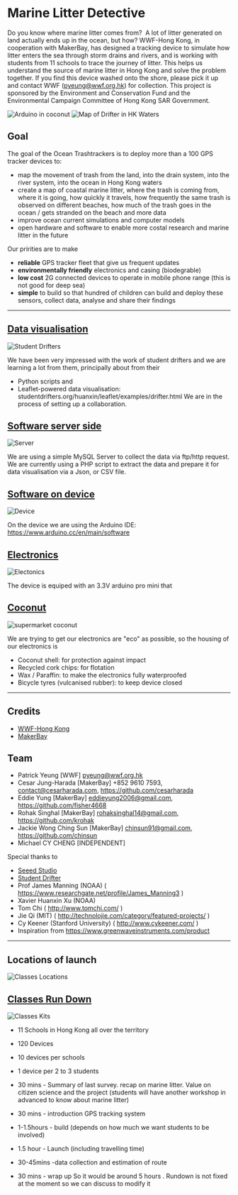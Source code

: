 # Marine Litter Detective

Do you know where marine litter comes from?  A lot of litter generated on land actually ends up in the ocean, but how? WWF-Hong Kong, in cooperation with MakerBay, has designed a tracking device to simulate how litter enters the sea through storm drains and rivers, and is working with students from 11 schools to trace the journey of litter. This helps us understand the source of marine litter in Hong Kong and solve the problem together. If you find this device washed onto the shore, please pick it up and contact WWF (pyeung@wwf.org.hk) for collection. This project is sponsored by the Environment and Conservation Fund and the Environmental Campaign Committee of Hong Kong SAR Government.


![Arduino in coconut](https://c1.staticflickr.com/3/2940/32739309070_780d739c2a_z.jpg)
![Map of Drifter in HK Waters](https://c2.staticflickr.com/4/3695/32739310090_6fef4b8bc1_z.jpg)

## Goal
The goal of the Ocean Trashtrackers is to deploy more than a 100 GPS tracker devices to: 
- map the movement of trash from the land, into the drain system, into the river system, into the ocean in Hong Kong waters
- create a map of coastal marine litter, where the trash is coming from, where it is going, how quickly it travels, how frequently the same trash is observed on different beaches, how much of the trash goes in the ocean / gets stranded on the beach and more data 
- improve ocean current simulations and computer models
- open hardware and software to enable more costal research and marine litter in the future

Our pririties are to make
- <b>reliable</b> GPS tracker fleet that give us frequent updates
- <b>environmentally friendly</b> electronics and casing (biodegrable)
- <b>low cost</b> 2G connected devices to operate in mobile phone range (this is not good for deep sea)
- <b>simple</b> to build so that hundred of children can build and deploy these sensors, collect data, analyse and share their findings

<hr>

## [Data visualisation](https://github.com/MakerBay/Trashtracker/tree/master/Dataviz)
![Student Drifters](https://c1.staticflickr.com/3/2937/33684581620_3e84727a2c_z.jpg)

We have been very impressed with the work of student drifters and we are learning a lot from them, principally about from their 
- Python scripts and
- Leaflet-powered data visualisation: studentdrifters.org/huanxin/leaflet/examples/drifter.html
We are  in the process of setting up a collaboration.

## [Software server side](https://github.com/MakerBay/Trashtracker/tree/master/Server)
![Server](https://c1.staticflickr.com/3/2922/33257374233_097e389557_z.jpg)

We are using a simple MySQL Server to collect the data via ftp/http request.
We are currently using a PHP script to extract the data and prepare it for data visualisation via a Json, or CSV file. 

## [Software on device](https://github.com/MakerBay/Trashtracker/tree/master/Tracker)
![Device](https://c1.staticflickr.com/3/2909/33257361673_d1350ff440_z.jpg)

On the device we are using the Arduino IDE: https://www.arduino.cc/en/main/software

## [Electronics](https://github.com/MakerBay/Trashtracker/tree/master/Electronics)
![Electonics](https://c1.staticflickr.com/3/2911/33684464920_3e7cd0a56f_z.jpg)

The device is equiped with an 3.3V arduino pro mini that

## [Coconut](https://github.com/MakerBay/Trashtracker/tree/master/Coconut)
![supermarket coconut](https://c1.staticflickr.com/1/743/32590198664_fbb815bce5_z.jpg)

We are trying to get our electronics are "eco" as possible, so the housing of our electronics is
- Coconut shell: for protection against impact
- Recycled cork chips: for flotation
- Wax / Paraffin: to make the electronics fully waterproofed
- Bicycle tyres (vulcanised rubber): to keep device closed

<hr>

## Credits
- [WWF-Hong Kong](https://wwf.org.hk)
- [MakerBay](https://www.makerbay.org)

## Team
- Patrick Yeung [WWF] pyeung@wwf.org.hk
- Cesar Jung-Harada [MakerBay] +852 9610 7593, contact@cesarharada.com, https://github.com/cesarharada
- Eddie Yung [MakerBay] eddieyung2006@gmail.com, https://github.com/fisher4668
- Rohak Singhal [MakerBay] rohaksinghal14@gmail.com, https://github.com/krohak
- Jackie Wong Ching Sun [MakerBay] chinsun91@gmail.com, https://github.com/chinsun
- Michael CY CHENG [INDEPENDENT]

Special thanks to 
- [Seeed Studio]( https://www.seeedstudio.com )
- [Student Drifter]( http://www.studentdrifters.org )
- Prof James Manning (NOAA) ( https://www.researchgate.net/profile/James_Manning3 )
- Xavier Huanxin Xu (NOAA) 
- Tom Chi ( http://www.tomchi.com/ )
- Jie Qi (MIT) ( http://technolojie.com/category/featured-projects/ )
- Cy Keener (Stanford University) ( http://www.cykeener.com/ )
- Inspiration from https://www.greenwaveinstruments.com/product

<hr>

## Locations of launch
![Classes Locations](https://c2.staticflickr.com/4/3945/34068780145_6b6453739d_z.jpg)


## [Classes Run Down](https://github.com/MakerBay/Trashtracker/tree/master/Classes)
![Classes Kits](https://c2.staticflickr.com/4/3763/33049914560_2f45c87649_z.jpg)

- 11 Schools in Hong Kong all over the territory
- 120 Devices
- 10 devices per schools
- 1 device per 2 to 3 students

- 30 mins - Summary of last survey. recap on marine litter. Value on citizen science and the project (students will have another workshop in advanced to know about marine litter)
- 30 mins - introduction GPS tracking system
- 1-1.5hours - build (depends on how much we want students to be involved)
- 1.5 hour - Launch (including travelling time)
- 30-45mins -data collection and estimation of route
- 30 mins - wrap up So it would be around 5 hours . Rundown is not fixed at the moment so we can discuss to modify it
